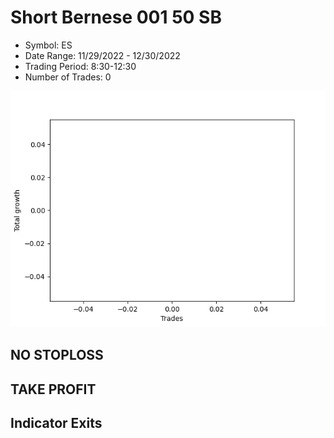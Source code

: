 # Short Bernese 001 50 SB 
- Symbol: ES
- Date Range: 11/29/2022 - 12/30/2022
- Trading Period: 8:30-12:30
- Number of Trades: 0

![Plot](ShortBernese00150SBES.png)
## NO STOPLOSS














## TAKE PROFIT











## Indicator Exits

